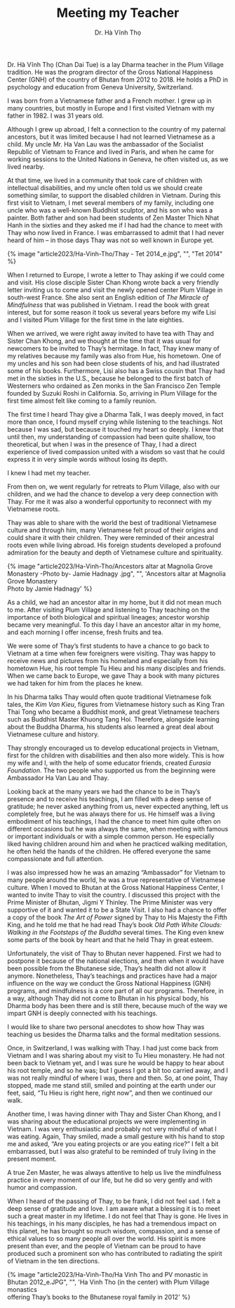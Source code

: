 ﻿---
title: Meeting my Teacher
author: Dr. Hà Vĩnh Thọ
---
<!-- *(In memory of a prominent son of Vietnam)* -->

<!-- January 27 2022 -->
<!-- Palézieux Switzerland -->

<p class="editors-preface">Dr. Hà Vĩnh Thọ (Chan Dai Tue) is a lay Dharma teacher in the Plum Village tradition. He was the program director of the Gross National Happiness Center (GNH) of the country of Bhutan from 2012 to 2018. He holds a PhD in psychology and education from Geneva University, Switzerland.</p>

I was born from a Vietnamese father and a French mother. I grew up in many countries, but mostly in Europe and I first visited Vietnam with my father in 1982. I was 31 years old.

Although I grew up abroad, I felt a connection to the country of my paternal ancestors, but it was limited because I had not learned Vietnamese as a child. My uncle Mr. Ha Van Lau was the ambassador of the Socialist Republic of Vietnam to France and lived in Paris, and when he came for working sessions to the United Nations in Geneva, he often visited us, as we lived nearby. 

At that time, we lived in a community that took care of children with intellectual disabilities, and my uncle often told us we should create something similar, to support the disabled children in Vietnam. During this first visit to Vietnam, I met several members of my family, including one uncle who was a well-known Buddhist sculptor, and his son who was a painter. Both father and son had been students of Zen Master Thich Nhat Hanh in the sixties and they asked me if I had had the chance to meet with Thay who now lived in France. I was embarrassed to admit that I had never heard of him – in those days Thay was not so well known in Europe yet.

{% image "article2023/Ha-Vinh-Tho/Thay - Tet 2014_e.jpg", "", "Tet 2014" %}

When I returned to Europe, I wrote a letter to Thay asking if we could come and visit. His close disciple Sister Chan Khong wrote back a very friendly letter inviting us to come and visit the newly opened center Plum Village in south-west France. She also sent an English edition of *The Miracle of Mindfulness* that was published in Vietnam. I read the book with great interest, but for some reason it took us several years before my wife Lisi and I visited Plum Village for the first time in the late eighties.

When we arrived, we were right away invited to have tea with Thay and Sister Chan Khong, and we thought at the time that it was usual for newcomers to be invited to Thay’s hermitage. In fact, Thay knew many of my relatives because my family was also from Hue, his hometown. One of my uncles and his son had been close students of his, and had illustrated some of his books. Furthermore, Lisi also has a Swiss cousin that Thay had met in the sixties in the U.S., because he belonged to the first batch of Westerners who ordained as Zen monks in the San Francisco Zen Temple founded by Suzuki Roshi in California. So, arriving in Plum Village for the first time almost felt like coming to a family reunion.

The first time I heard Thay give a Dharma Talk, I was deeply moved, in fact more than once, I found myself crying while listening to the teachings. Not because I was sad, but because it touched my heart so deeply. I knew that until then, my understanding of compassion had been quite shallow, too theoretical, but when I was in the presence of Thay, I had a direct experience of lived compassion united with a wisdom so vast that he could express it in very simple words without losing its depth.

I knew I had met my teacher.

From then on, we went regularly for retreats to Plum Village, also with our children, and we had the chance to develop a very deep connection with Thay. For me it was also a wonderful opportunity to reconnect with my Vietnamese roots.

Thay was able to share with the world the best of traditional Vietnamese culture and through him, many Vietnamese felt proud of their origins and could share it with their children. They were reminded of their ancestral roots even while living abroad. His foreign students developed a profound admiration for the beauty and depth of Vietnamese culture and spirituality.

{% image "article2023/Ha-Vinh-Tho/Ancestors altar at Magnolia Grove Monastery -Photo by- Jamie Hadnagy .jpg", "", 'Ancestors altar at Magnolia Grove Monastery<br/>Photo by Jamie Hadnagy' %}

As a child, we had an ancestor altar in my home, but it did not mean much to me. After visiting Plum Village and listening to Thay teaching on the importance of both biological and spiritual lineages; ancestor worship became very meaningful. To this day I have an ancestor altar in my home, and each morning I offer incense, fresh fruits and tea.

We were some of Thay’s first students to have a chance to go back to Vietnam at a time when few foreigners were visiting. Thay was happy to receive news and pictures from his homeland and especially from his hometown Hue, his root temple Tu Hieu and his many disciples and friends. When we came back to Europe, we gave Thay a book with many pictures we had taken for him from the places he knew.

In his Dharma talks Thay would often quote traditional Vietnamese folk tales, the *Kim Van Kieu*, figures from Vietnamese history such as King Tran Thai Tong who became a Buddhist monk, and great Vietnamese teachers such as Buddhist Master Khuong Tang Hoi. Therefore, alongside learning about the Buddha Dharma, his students also learned a great deal about Vietnamese culture and history.

Thay strongly encouraged us to develop educational projects in Vietnam, first for the children with disabilities and then also more widely. This is how my wife and I, with the help of some educator friends, created *Eurasia Foundation*. The two people who supported us from the beginning were Ambassador Ha Van Lau and Thay.

Looking back at the many years we had the chance to be in Thay’s presence and to receive his teachings, I am filled with a deep sense of gratitude; he never asked anything from us, never expected anything, left us completely free, but he was always there for us. He himself was a living embodiment of his teachings, I had the chance to meet him quite often on different occasions but he was always the same, when meeting with famous or important individuals or with a simple common person. He especially liked having children around him and when he practiced walking meditation, he often held the hands of the children. He offered everyone the same compassionate and full attention.

I was also impressed how he was an amazing “Ambassador” for Vietnam to many people around the world, he was a true representative of Vietnamese culture. When I moved to Bhutan at the Gross National Happiness Center, I wanted to invite Thay to visit the country. I discussed this project with the Prime Minister of Bhutan, Jigmi Y Thinley. The Prime Minister was very supportive of it and wanted it to be a State Visit. I also had a chance to offer a copy of the book *The Art of Power* signed by Thay to His Majesty the Fifth King, and he told me that he had read Thay’s book *Old Path White Clouds: Walking in the Footsteps of the Buddha* several times. The King even knew some parts of the book by heart and that he held Thay in great esteem.

Unfortunately, the visit of Thay to Bhutan never happened. First we had to postpone it because of the national elections, and then when it would have been possible from the Bhutanese side, Thay’s health did not allow it anymore. Nonetheless, Thay’s teachings and practices have had a major influence on the way we conduct the Gross National Happiness (GNH) programs, and mindfulness is a core part of all our programs. Therefore, in a way, although Thay did not come to Bhutan in his physical body, his Dharma body has been there and is still there, because much of the way we impart GNH is deeply connected with his teachings.

I would like to share two personal anecdotes to show how Thay was teaching us besides the Dharma talks and the formal meditation sessions.

Once, in Switzerland, I was walking with Thay. I had just come back from Vietnam and I was sharing about my visit to Tu Hieu monastery. He had not been back to Vietnam yet, and I was sure he would be happy to hear about his root temple, and so he was; but I guess I got a bit too carried away, and I was not really mindful of where I was, there and then. So, at one point, Thay stopped, made me stand still, smiled and pointing at the earth under our feet, said, “Tu Hieu is right here, right now”, and then we continued our walk.

Another time, I was having dinner with Thay and Sister Chan Khong, and I was sharing about the educational projects we were implementing in Vietnam. I was very enthusiastic and probably not very mindful of what I was eating. Again, Thay smiled, made a small gesture with his hand to stop me and asked, “Are you eating projects or are you eating rice?” I felt a bit embarrassed, but I was also grateful to be reminded of truly living in the present moment.

A true Zen Master, he was always attentive to help us live the mindfulness practice in every moment of our life, but he did so very gently and with humor and compassion.

When I heard of the passing of Thay, to be frank, I did not feel sad. I felt a deep sense of gratitude and love. I am aware what a blessing it is to meet such a great master in my lifetime. I do not feel that Thay is gone. He lives in his teachings, in his many disciples, he has had a tremendous impact on this planet, he has brought so much wisdom, compassion, and a sense of ethical values to so many people all over the world. His spirit is more present than ever, and the people of Vietnam can be proud to have produced such a prominent son who has contributed to radiating the spirit of Vietnam in the ten directions.

<div class="article-end"></div>

{% image "article2023/Ha-Vinh-Tho/Ha Vinh Tho and PV monastic in Bhutan 2012_e.JPG", "", 'Ha Vinh Tho (in the center) with Plum Village monastics<br/>offering Thay’s books to the Bhutanese royal family in 2012' %}